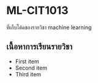 # ML-CIT1013
ที่เก็บโค้ดของรายวิชา machine learning
## เนื้อหาการเรียนรายวิชา
- First item
- Second item
- Third item
